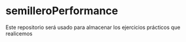 # semilleroPerformance
Este repositorio será usado para almacenar los ejercicios prácticos que realicemos
